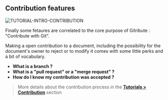 ## Contribution features

<div>
  <img
    alt="TUTORIAL-INTRO-CONTRIBUTION"
    src="https://raw.githubusercontent.com/multi-coop/gitribute-documentation-content/main/images/tutorial/commented/tutorial-contribution.png"
    />
</div>

Finally some fetaures are correlated to the core purpose of Gitribute : "Contribute with Git".

Making a open contribution to a document, including the possibility for the document's owner to reject or to modify it comes with some little perks and a bit of vocabulary.

- **What is a branch ?**
- **What is a "pull request" or a "merge request" ?**
- **How do I know my contribution was accepted ?**

> More details about the contribution process in the **[Tutorials > Contribution](/tutorial-contribution)** section
